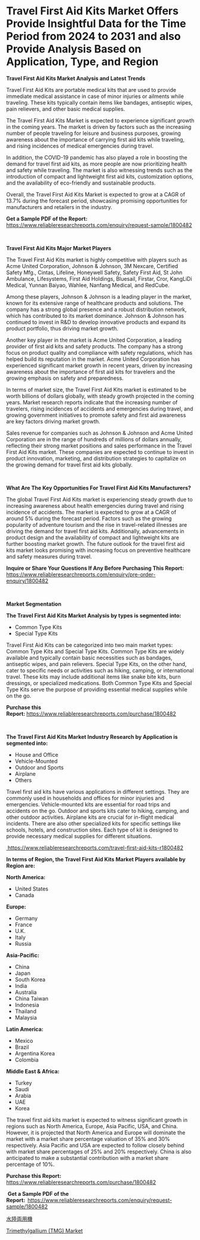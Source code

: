 <p><h1>Travel First Aid Kits Market Offers Provide Insightful Data for the Time Period from 2024 to 2031 and also Provide Analysis Based on Application, Type, and Region</h1></p><p><strong>Travel First Aid Kits Market Analysis and Latest Trends</strong></p>
<p><p>Travel First Aid Kits are portable medical kits that are used to provide immediate medical assistance in case of minor injuries or ailments while traveling. These kits typically contain items like bandages, antiseptic wipes, pain relievers, and other basic medical supplies.</p><p>The Travel First Aid Kits Market is expected to experience significant growth in the coming years. The market is driven by factors such as the increasing number of people traveling for leisure and business purposes, growing awareness about the importance of carrying first aid kits while traveling, and rising incidences of medical emergencies during travel.</p><p>In addition, the COVID-19 pandemic has also played a role in boosting the demand for travel first aid kits, as more people are now prioritizing health and safety while traveling. The market is also witnessing trends such as the introduction of compact and lightweight first aid kits, customization options, and the availability of eco-friendly and sustainable products.</p><p>Overall, the Travel First Aid Kits Market is expected to grow at a CAGR of 13.7% during the forecast period, showcasing promising opportunities for manufacturers and retailers in the industry.</p></p>
<p><strong>Get a Sample PDF of the Report:&nbsp;</strong> <a href="https://www.reliableresearchreports.com/enquiry/request-sample/1800482">https://www.reliableresearchreports.com/enquiry/request-sample/1800482</a></p>
<p>&nbsp;</p>
<p><strong>Travel First Aid Kits Major Market Players</strong></p>
<p><p>The Travel First Aid Kits market is highly competitive with players such as Acme United Corporation, Johnson & Johnson, 3M Nexcare, Certified Safety Mfg., Cintas, Lifeline, Honeywell Safety, Safety First Aid, St John Ambulance, Lifesystems, First Aid Holdings, Bluesail, Firstar, Cror, KangLiDi Medical, Yunnan Baiyao, Wahlee, Nanfang Medical, and RedCube. </p><p>Among these players, Johnson & Johnson is a leading player in the market, known for its extensive range of healthcare products and solutions. The company has a strong global presence and a robust distribution network, which has contributed to its market dominance. Johnson & Johnson has continued to invest in R&D to develop innovative products and expand its product portfolio, thus driving market growth.</p><p>Another key player in the market is Acme United Corporation, a leading provider of first aid kits and safety products. The company has a strong focus on product quality and compliance with safety regulations, which has helped build its reputation in the market. Acme United Corporation has experienced significant market growth in recent years, driven by increasing awareness about the importance of first aid kits for travelers and the growing emphasis on safety and preparedness.</p><p>In terms of market size, the Travel First Aid Kits market is estimated to be worth billions of dollars globally, with steady growth projected in the coming years. Market research reports indicate that the increasing number of travelers, rising incidences of accidents and emergencies during travel, and growing government initiatives to promote safety and first aid awareness are key factors driving market growth.</p><p>Sales revenue for companies such as Johnson & Johnson and Acme United Corporation are in the range of hundreds of millions of dollars annually, reflecting their strong market positions and sales performance in the Travel First Aid Kits market. These companies are expected to continue to invest in product innovation, marketing, and distribution strategies to capitalize on the growing demand for travel first aid kits globally.</p></p>
<p>&nbsp;</p>
<p><strong>What Are The Key Opportunities For Travel First Aid Kits Manufacturers?</strong></p>
<p><p>The global Travel First Aid Kits market is experiencing steady growth due to increasing awareness about health emergencies during travel and rising incidence of accidents. The market is expected to grow at a CAGR of around 5% during the forecast period. Factors such as the growing popularity of adventure tourism and the rise in travel-related illnesses are driving the demand for travel first aid kits. Additionally, advancements in product design and the availability of compact and lightweight kits are further boosting market growth. The future outlook for the travel first aid kits market looks promising with increasing focus on preventive healthcare and safety measures during travel.</p></p>
<p><strong>Inquire or Share Your Questions If Any Before Purchasing This Report:</strong> <a href="https://www.reliableresearchreports.com/enquiry/pre-order-enquiry/1800482">https://www.reliableresearchreports.com/enquiry/pre-order-enquiry/1800482</a></p>
<p>&nbsp;</p>
<p><strong>Market Segmentation</strong></p>
<p><strong>The Travel First Aid Kits Market Analysis by types is segmented into:</strong></p>
<p><ul><li>Common Type Kits</li><li>Special Type Kits</li></ul></p>
<p><p>Travel First Aid Kits can be categorized into two main market types: Common Type Kits and Special Type Kits. Common Type Kits are widely available and typically contain basic necessities such as bandages, antiseptic wipes, and pain relievers. Special Type Kits, on the other hand, cater to specific needs or activities such as hiking, camping, or international travel. These kits may include additional items like snake bite kits, burn dressings, or specialized medications. Both Common Type Kits and Special Type Kits serve the purpose of providing essential medical supplies while on the go.</p></p>
<p><strong>Purchase this Report:&nbsp;</strong><a href="https://www.reliableresearchreports.com/purchase/1800482">https://www.reliableresearchreports.com/purchase/1800482</a></p>
<p>&nbsp;</p>
<p><strong>The Travel First Aid Kits Market Industry Research by Application is segmented into:</strong></p>
<p><ul><li>House and Office</li><li>Vehicle-Mounted</li><li>Outdoor and Sports</li><li>Airplane</li><li>Others</li></ul></p>
<p><p>Travel first aid kits have various applications in different settings. They are commonly used in households and offices for minor injuries and emergencies. Vehicle-mounted kits are essential for road trips and accidents on the go. Outdoor and sports kits cater to hiking, camping, and other outdoor activities. Airplane kits are crucial for in-flight medical incidents. There are also other specialized kits for specific settings like schools, hotels, and construction sites. Each type of kit is designed to provide necessary medical supplies for different situations.</p></p>
<p><a href="https://www.reliableresearchreports.com/travel-first-aid-kits-r1800482">&nbsp;https://www.reliableresearchreports.com/travel-first-aid-kits-r1800482</a></p>
<p><strong>In terms of Region, the Travel First Aid Kits Market Players available by Region are:</strong></p>
<p>
    <p> <strong> North America: </strong>
        <ul>
            <li>United States</li>
            <li>Canada</li>
        </ul>
        </p> 
    <p> <strong> Europe: </strong>
        <ul>
            <li>Germany</li>
            <li>France</li>
            <li>U.K.</li>
            <li>Italy</li>
            <li>Russia</li>
        </ul>
        </p> 
    <p> <strong> Asia-Pacific: </strong>
        <ul>
            <li>China</li>
            <li>Japan</li>
            <li>South Korea</li>
            <li>India</li>
            <li>Australia</li>
            <li>China Taiwan</li>
            <li>Indonesia</li>
            <li>Thailand</li>
            <li>Malaysia</li>
        </ul>
        </p> 
    <p> <strong> Latin America: </strong>
        <ul>
            <li>Mexico</li>
            <li>Brazil</li>
            <li>Argentina Korea</li>
            <li>Colombia</li>
        </ul>
        </p> 
    <p> <strong> Middle East & Africa: </strong>
        <ul>
            <li>Turkey</li>
            <li>Saudi</li>
            <li>Arabia</li>
            <li>UAE</li>
            <li>Korea</li>
        </ul>
    </p>
    </p>
<p><p>The travel first aid kits market is expected to witness significant growth in regions such as North America, Europe, Asia Pacific, USA, and China. However, it is projected that North America and Europe will dominate the market with a market share percentage valuation of 35% and 30% respectively. Asia Pacific and USA are expected to follow closely behind with market share percentages of 25% and 20% respectively. China is also anticipated to make a substantial contribution with a market share percentage of 10%.</p></p>
<p><strong>Purchase this Report: </strong><a href="https://www.reliableresearchreports.com/purchase/1800482">https://www.reliableresearchreports.com/purchase/1800482</a></p>
<p>&nbsp;<strong>Get a Sample PDF of the Report:&nbsp;&nbsp;</strong><a href="https://www.reliableresearchreports.com/enquiry/request-sample/1800482">https://www.reliableresearchreports.com/enquiry/request-sample/1800482</a></p>
<p><strong></strong></p>
<p><p><a href="https://github.com/FrancoWeber2023/Market-Research-Report-List-1/blob/main/760933749757.md">水陸両用機</a></p><p><a href="https://issuu.com/reportprime-2/docs/trimethylgallium-tmg-market-size-2030.pptx">Trimethylgallium (TMG) Market</a></p></p>